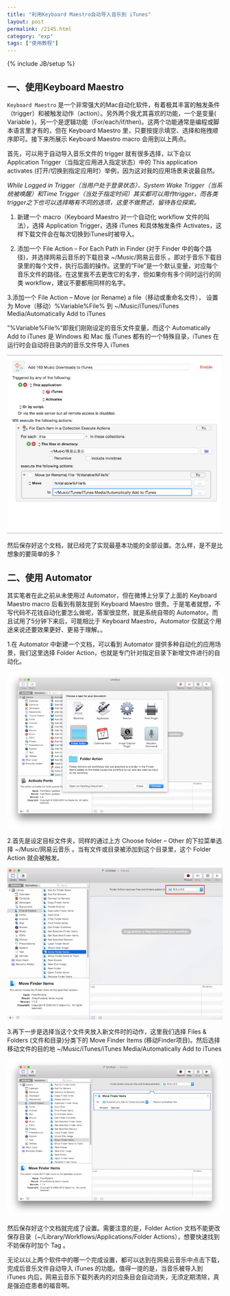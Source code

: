 ```yaml
---
title: "利用Keyboard Maestro自动导入音乐到 iTunes"
layout: post
permalink: /2145.html
category: "exp"
tags: ["使用教程"]
---
```

{% include JB/setup %}

## 一、使用Keyboard Maestro

`Keyboard Maestro` 是一个非常强大的Mac自动化软件，有着极其丰富的触发条件（trigger）和被触发动作（action）。另外两个我尤其喜欢的功能，一个是变量( Variable )，另一个是逻辑功能（For/each/if/then)。这两个功能通常是编程或脚本语言里才有的，但在 Keyboard Maestro 里，只要按提示填空、选择和拖拽顺序即可。接下来所展示 Keyboard Maestro macro 会用到以上两点。


首先，可以用于自动导入音乐文件的 trigger 就有很多选择，以下会以 Application Trigger（当指定应用进入指定状态）中的 This application activates (打开/切换到指定应用时）举例，因为这对我的应用场景来说最自然。

*While Logged in Trigger（当用户处于登录状态）、System Wake Trigger（当系统被唤醒）和Time Trigger（当处于指定时间）其实都可以用作trigger，而各类trigger之下也可以选择略有不同的选项，这里不做赘述，留待各位探索。*

  1. 新建一个 macro（Keyboard Maestro 对一个自动化 workflow 文件的叫法），选择 Application Trigger，选择 iTunes 和具体触发条件 Activates，这样下载文件会在每次切换到iTunes时被导入。


  1. 添加一个 File Action – For Each Path in Finder (对于 Finder 中的每个路径)，并选择网易云音乐的下载目录 ~/Music/网易云音乐 。即对于音乐下载目录里的每个文件，执行后面的操作。这里的“File”是一个默认变量，对应每个音乐文件的路径。在这里我不去更改它的名字，但如果你有多个同时运行的同类 workflow，建议不要都用同样的名字。



3.添加一个 File Action – Move (or Rename) a file（移动或重命名文件）， 设置为 Move（移动）%Variable%File% 到 ~/Music/iTunes/iTunes Media/Automatically Add to iTunes

”%Variable%File%“即我们刚刚设定的音乐文件变量，而这个 Automatically Add to iTunes 是 Windows 和 Mac 版 iTunes 都有的一个特殊目录，iTunes 在运行时会自动将目录内的音乐文件导入 iTunes

![](/wp-content/uploads/sinapicv2-backup/2145-ww4-large-005V4vEUjw1enugxj5pmij30o20jx0w1.jpg)

然后保存好这个文档，就已经完了实现最基本功能的全部设置。怎么样，是不是比想象的要简单的多？

## 二、使用 Automator

其实笔者在此之前从未使用过 Automator，但在微博上分享了上面的 Keyboard Maestro macro 后看到有朋友提到 Keyboard Maestro 很贵。于是笔者就想，不写代码不花钱自动化要怎么做呢，答案很显然，就是系统自带的 Automator。而且试用了5分钟下来后，可能相比于 Keyboard Maestro，Automator 仅就这个用途来说还要效果更好、更易于理解。。

1.在 Automator 中新建一个文档，可以看到 Automator 提供多种自动化的应用场景，我们这里选择 Folder Action，也就是专门针对指定目录下新增文件进行的自动化。

![](/wp-content/uploads/sinapicv2-backup/2145-ww2-large-005V4vEUjw1enugxvbi7yj30o20hlgp7.jpg)


2.首先是设定目标文件夹，同样的通过上方 Choose folder – Other 的下拉菜单选择 ~/Music/网易云音乐 。当有文件或目录被添加到这个目录里，这个 Folder Action 就会被触发。

![](/wp-content/uploads/sinapicv2-backup/2145-ww3-large-005V4vEUjw1enugy2p1quj30o20gxadj.jpg)


3.再下一步是选择当这个文件夹放入新文件时的动作，这里我们选择 Files & Folders (文件和目录)分类下的 Move Finder Items (移动Finder项目)。然后选择移动文件的目的地 ~/Music/iTunes/iTunes Media/Automatically Add to iTunes

![](/wp-content/uploads/sinapicv2-backup/2145-ww1-large-005V4vEUjw1enugyew7crj30o20hlgou.jpg)

然后保存好这个文档就完成了设置。需要注意的是，Folder Action 文档不能更改保存目录（~/Library/Workflows/Applications/Folder Actions），想要快速找到不妨保存时加个 Tag 。

无论以以上两个软件中的哪一个完成设置，都可以达到在网易云音乐中点击下载，完成后音乐文件自动导入 iTunes 的功能。值得一提的是，当音乐被导入到 iTunes 内后，网易云音乐下载列表内的对应条目会自动消失，无须定期清除，真是强迫症患者的福音啊。